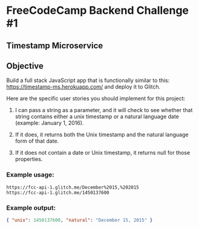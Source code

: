 FreeCodeCamp Backend Challenge #1
=================================

Timestamp Microservice
----------------------

## Objective ## 

Build a full stack JavaScript app that is functionally similar to this: https://timestamp-ms.herokuapp.com/ and deploy it to Glitch.

Here are the specific user stories you should implement for this project:

1. I can pass a string as a parameter, and it will check to see whether that string contains either a unix timestamp or a natural language date (example: January 1, 2016).

2. If it does, it returns both the Unix timestamp and the natural language form of that date.

3. If it does not contain a date or Unix timestamp, it returns null for those properties.


### Example usage:
`````url
https://fcc-api-1.glitch.me/December%2015,%202015
https://fcc-api-1.glitch.me/1450137600
`````
### Example output:
`````json
{ "unix": 1450137600, "natural": "December 15, 2015" }
`````